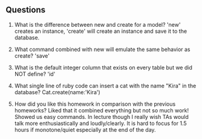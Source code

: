 ## Questions

1. What is the difference between new and create for a model?
'new' creates an instance, 'create' will create an instance and save it to the database.

2. What command combined with new will emulate the same behavior as create?
'save'

3. What is the default integer column that exists on every table but we did NOT define?
'id'

4. What single line of ruby code can insert a cat with the name "Kira" in the database?
Cat.create(name:'Kira')

5. How did you like this homework in comparison with the previous homeworks?
Liked that it combined everything but not so much work! Showed us easy commands. In lecture though I really wish TAs would talk more enthusiastically and loudly/clearly. It is hard to focus for 1.5 hours if monotone/quiet especially at the end of the day.